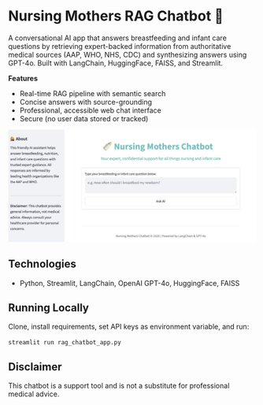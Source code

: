 # Nursing Mothers RAG Chatbot 🍼

A conversational AI app that answers breastfeeding and infant care questions
by retrieving expert-backed information from authoritative medical sources
(AAP, WHO, NHS, CDC) and synthesizing answers using GPT-4o. Built with LangChain,
HuggingFace, FAISS, and Streamlit.

**Features**  
- Real-time RAG pipeline with semantic search  
- Concise answers with source-grounding  
- Professional, accessible web chat interface  
- Secure (no user data stored or tracked)

![Interface](ncb.png)


## Technologies

- Python, Streamlit, LangChain, OpenAI GPT-4o, HuggingFace, FAISS

## Running Locally

Clone, install requirements, set API keys as environment variable, and run:

`streamlit run rag_chatbot_app.py`


## Disclaimer

This chatbot is a support tool and is not a substitute for professional medical advice.



